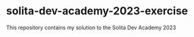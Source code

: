 # solita-dev-academy-2023-exercise
This repository contains my solution to the Solita Dev Academy 2023

